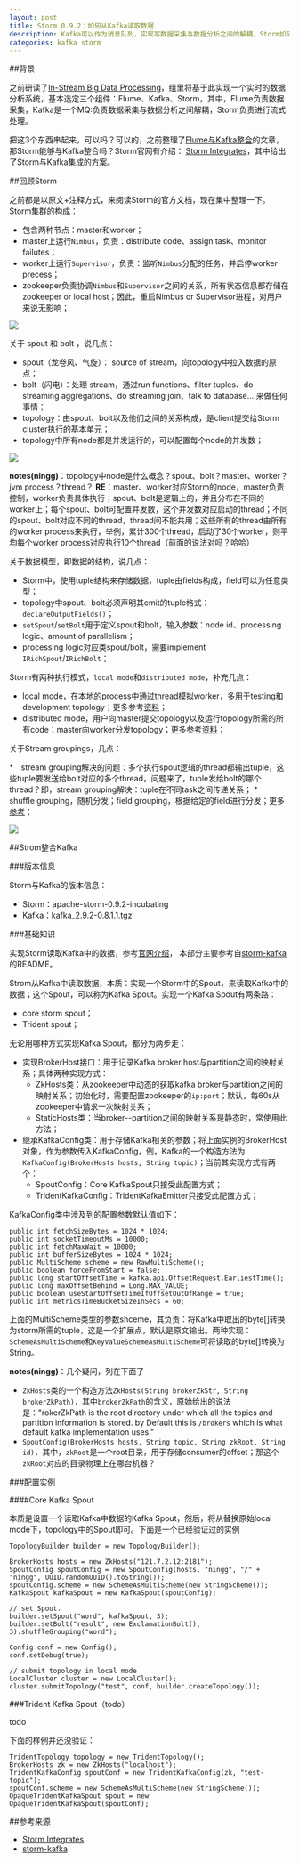 ```yaml
---
layout: post
title: Storm 0.9.2：如何从Kafka读取数据
description: Kafka可以作为消息队列，实现写数据采集与数据分析之间的解耦，Storm如何读取Kafka中的数据呢？
categories: kafka storm
---
```


##背景

之前研读了[In-Stream Big Data Processing](/in-stream-big-data-processing)，组里将基于此实现一个实时的数据分析系统，基本选定三个组件：Flume、Kafka、Storm，其中，Flume负责数据采集，Kafka是一个MQ:负责数据采集与数据分析之间解耦，Storm负责进行流式处理。

把这3个东西串起来，可以吗？可以的，之前整理了[Flume与Kafka整合](/flume-with-kafka)的文章，那Storm能够与Kafka整合吗？Storm官网有介绍：
[Storm Integrates][Storm Integrates]，其中给出了Storm与Kafka集成的[方案][storm-kafka]。


##回顾Storm

之前都是以原文+注释方式，来阅读Storm的官方文档，现在集中整理一下。Storm集群的构成：

* 包含两种节点：master和worker；
* master上运行`Nimbus`，负责：distribute code、assign task、monitor failutes；
* worker上运行`Supervisor`，负责：监听`Nimbus`分配的任务，并启停worker precess；
* zookeeper负责协调`Nimbus`和`Supervisor`之间的关系，所有状态信息都存储在zookeeper or local host；因此，重启Nimbus or Supervisor进程，对用户来说无影响；

![](/images/storm-tutorial/storm-cluster.png)


关于 spout 和 bolt ，说几点：

* spout（龙卷风、气旋）： source of stream，向topology中拉入数据的原点；
* bolt（闪电）：处理 stream，通过run functions、filter tuples、do streaming aggregations、do streaming join、talk to database... 来做任何事情；
* topology：由spout、bolt以及他们之间的关系构成，是client提交给Storm cluster执行的基本单元；
* topology中所有node都是并发运行的，可以配置每个node的并发数；

![](/images/storm-tutorial/topology.png)

**notes(ningg)**：topology中node是什么概念？spout、bolt？master、worker？jvm process？thread？
**RE**：master、worker对应Storm的node，master负责控制，worker负责具体执行；spout、bolt是逻辑上的，并且分布在不同的worker上；每个spout、bolt可配置并发数，这个并发数对应启动的thread；不同的spout、bolt对应不同的thread，thread间不能共用；这些所有的thread由所有的worker process来执行，举例，累计300个thread，启动了30个worker，则平均每个worker process对应执行10个thread（前面的说法对吗？哈哈）

关于数据模型，即数据的结构，说几点：

* Storm中，使用tuple结构来存储数据，tuple由fields构成，field可以为任意类型；
* topology中spout、bolt必须声明其emit的tuple格式：`declareOutputFields()`；
* `setSpout`/`setBolt`用于定义spout和bolt，输入参数：node id、processing logic、amount of parallelism；
* processing logic对应类spout/bolt，需要implement `IRichSpout`/`IRichBolt`；


Storm有两种执行模式，`local mode`和`distributed mode`，补充几点：

* local mode，在本地的process中通过thread模拟worker，多用于testing和development topology；更多参考[资料](http://storm.apache.org/documentation/Local-mode.html)；
* distributed mode，用户向master提交topology以及运行topology所需的所有code；master向worker分发topology；更多参考[资料](http://storm.apache.org/documentation/Running-topologies-on-a-production-cluster.html)；


关于Stream groupings，几点：

*　stream grouping解决的问题：多个执行spout逻辑的thread都输出tuple，这些tuple要发送给bolt对应的多个thread，问题来了，tuple发给bolt的哪个thread？即，stream grouping解决：tuple在不同task之间传递关系；
*　shuffle grouping，随机分发；field grouping，根据给定的field进行分发；更多[参考](http://storm.apache.org/documentation/Concepts.html)；

![](/images/storm-tutorial/topology-tasks.png)


##Strom整合Kafka

###版本信息

Storm与Kafka的版本信息：

* Storm：apache-storm-0.9.2-incubating
* Kafka：kafka_2.9.2-0.8.1.1.tgz

###基础知识

实现Storm读取Kafka中的数据，参考[官网介绍][Storm Integrates]， 本部分主要参考自[storm-kafka][storm-kafka]的README。

Strom从Kafka中读取数据，本质：实现一个Storm中的Spout，来读取Kafka中的数据；这个Spout，可以称为Kafka Spout。实现一个Kafka Spout有两条路：

* core storm spout；
* Trident spout；

无论用哪种方式实现Kafka Spout，都分为两步走：

* 实现BrokerHost接口：用于记录Kafka broker host与partition之间的映射关系；具体两种实现方式：
	* ZkHosts类：从zookeeper中动态的获取kafka broker与partition之间的映射关系；初始化时，需要配置zookeeper的`ip:port`；默认，每60s从zookeeper中请求一次映射关系；
	* StaticHosts类：当broker--partition之间的映射关系是静态时，常使用此方法；
* 继承KafkaConfig类：用于存储Kafka相关的参数；将上面实例的BrokerHost对象，作为参数传入KafkaConfig，例，Kafka的一个构造方法为`KafkaConfig(BrokerHosts hosts, String topic)`；当前其实现方式有两个：
	* SpoutConfig：Core KafkaSpout只接受此配置方式；
	* TridentKafkaConfig：TridentKafkaEmitter只接受此配置方式；

KafkaConfig类中涉及到的配置参数默认值如下：

	public int fetchSizeBytes = 1024 * 1024;
    public int socketTimeoutMs = 10000;
    public int fetchMaxWait = 10000;
    public int bufferSizeBytes = 1024 * 1024;
    public MultiScheme scheme = new RawMultiScheme();
    public boolean forceFromStart = false;
    public long startOffsetTime = kafka.api.OffsetRequest.EarliestTime();
    public long maxOffsetBehind = Long.MAX_VALUE;
    public boolean useStartOffsetTimeIfOffsetOutOfRange = true;
    public int metricsTimeBucketSizeInSecs = 60;

上面的MultiScheme类型的参数shceme，其负责：将Kafka中取出的byte[]转换为storm所需的tuple，这是一个扩展点，默认是原文输出。两种实现：`SchemeAsMultiScheme`和`KeyValueSchemeAsMultiScheme`可将读取的byte[]转换为String。


**notes(ningg)**：几个疑问，列在下面了

* `ZkHosts`类的一个构造方法`ZkHosts(String brokerZkStr, String brokerZkPath)`，其中`brokerZkPath`的含义，原始给出的说法是："rokerZkPath is the root directory under which all the topics and partition information is stored. by Default this is `/brokers` which is what default kafka implementation uses."
* `SpoutConfig(BrokerHosts hosts, String topic, String zkRoot, String id)`，其中，`zkRoot`是一个root目录，用于存储consumer的offset；那这个`zkRoot`对应的目录物理上在哪台机器？

###配置实例

####Core Kafka Spout

本质是设置一个读取Kafka中数据的Kafka Spout，然后，将从替换原始local mode下，topology中的Spout即可。下面是一个已经验证过的实例

	TopologyBuilder builder = new TopologyBuilder();
	
	BrokerHosts hosts = new ZkHosts("121.7.2.12:2181");
	SpoutConfig spoutConfig = new SpoutConfig(hosts, "ningg", "/" + "ningg", UUID.randomUUID().toString());
	spoutConfig.scheme = new SchemeAsMultiScheme(new StringScheme());
	KafkaSpout kafkaSpout = new KafkaSpout(spoutConfig);
	
	// set Spout.
	builder.setSpout("word", kafkaSpout, 3);
	builder.setBolt("result", new ExclamationBolt(), 3).shuffleGrouping("word");
	
	Config conf = new Config();
	conf.setDebug(true);

	// submit topology in local mode
	LocalCluster cluster = new LocalCluster();
	cluster.submitTopology("test", conf, builder.createTopology());

###Trident Kafka Spout（todo）

todo

下面的样例并还没验证：

	TridentTopology topology = new TridentTopology();
	BrokerHosts zk = new ZkHosts("localhost");
	TridentKafkaConfig spoutConf = new TridentKafkaConfig(zk, "test-topic");
	spoutConf.scheme = new SchemeAsMultiScheme(new StringScheme());
	OpaqueTridentKafkaSpout spout = new OpaqueTridentKafkaSpout(spoutConf);




##参考来源

* [Storm Integrates][Storm Integrates]
* [storm-kafka][storm-kafka]



[Storm Integrates]:		http://storm.apache.org/about/integrates.html[storm-kafka]:			https://github.com/apache/incubator-storm/tree/master/external/storm-kafka